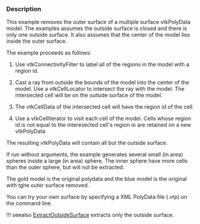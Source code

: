 ### Description
This example removes the outer surface of a multiple surface vtkPolyData model. The examples assumes the outside surface is closed and there is only one outside surface. It also assumes that the center of the model lies inside the outer surface.

The example proceeds as follows:

1. Use vtkConnectivityFilter to label all of the regions in the model with a region id.

2. Cast a ray from outside the bounds of the model into the center of the model. Use a vtkCellLocator to intersect the ray with the model. The intersected cell will be on the outside surface of the model.

3. The vtkCellData of the intersected cell will have the region id of the cell.

4. Use a vtkCellIterator to visit each cell of the model. Cells whose region id is not equal to the interesected cell's region io are retained on a new vtkPolyData

The resulting vtkPolyData will contain all but the outside surface.

If run without arguments, the example generates several small (in area) spheres inside a large (in area) sphere. The inner sphere have more cells than the outer sphere, but will not be extracted.

The gold model is the original polydata and the blue model is the original with tghe outer surface removed.

You can try your own surface by specifying a XML PolyData file (.vtp) on the command line.

!!! seealso
    [ExtractOutsideSurface](/Cxx/PolyData/ExtractOutsideSurface) extracts only the outside surface.
